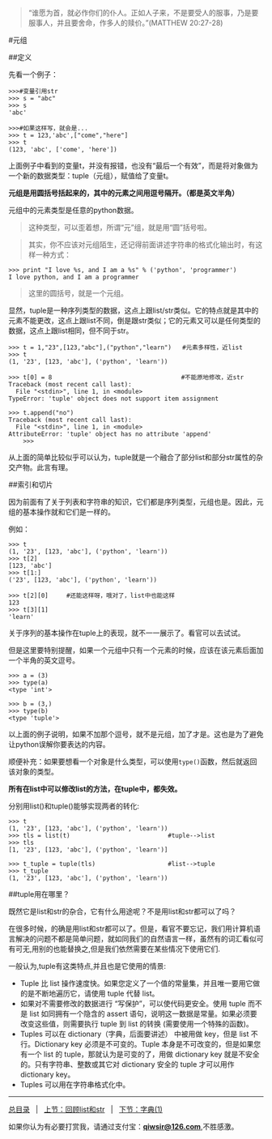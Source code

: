 >“谁愿为首，就必作你们的仆人。正如人子来，不是要受人的服事，乃是要服事人，并且要舍命，作多人的赎价。”(MATTHEW 20:27-28)

#元组

##定义

先看一个例子：

    >>>#变量引用str
    >>> s = "abc"
    >>> s
    'abc'

    >>>#如果这样写，就会是...
    >>> t = 123,'abc',["come","here"]
    >>> t
    (123, 'abc', ['come', 'here'])

上面例子中看到的变量t，并没有报错，也没有“最后一个有效”，而是将对象做为一个新的数据类型：tuple（元组），赋值给了变量t。

**元组是用圆括号括起来的，其中的元素之间用逗号隔开。（都是英文半角）**

元组中的元素类型是任意的python数据。

>这种类型，可以歪着想，所谓“元”组，就是用“圆”括号啦。

>其实，你不应该对元组陌生，还记得前面讲述字符串的格式化输出时，有这样一种方式：

    >>> print "I love %s, and I am a %s" % ('python', 'programmer')
    I love python, and I am a programmer

>这里的圆括号，就是一个元组。

显然，tuple是一种序列类型的数据，这点上跟list/str类似。它的特点就是其中的元素不能更改，这点上跟list不同，倒是跟str类似；它的元素又可以是任何类型的数据，这点上跟list相同，但不同于str。

    >>> t = 1,"23",[123,"abc"],("python","learn")   #元素多样性，近list
    >>> t
    (1, '23', [123, 'abc'], ('python', 'learn'))

    >>> t[0] = 8　                                  #不能原地修改，近str
    Traceback (most recent call last):
      File "<stdin>", line 1, in <module>
    TypeError: 'tuple' object does not support item assignment

    >>> t.append("no")  
    Traceback (most recent call last):
      File "<stdin>", line 1, in <module>
    AttributeError: 'tuple' object has no attribute 'append'
        >>> 

从上面的简单比较似乎可以认为，tuple就是一个融合了部分list和部分str属性的杂交产物。此言有理。

##索引和切片

因为前面有了关于列表和字符串的知识，它们都是序列类型，元组也是。因此，元组的基本操作就和它们是一样的。

例如：

    >>> t
    (1, '23', [123, 'abc'], ('python', 'learn'))
    >>> t[2]
    [123, 'abc']
    >>> t[1:]
    ('23', [123, 'abc'], ('python', 'learn'))
    
    >>> t[2][0]     #还能这样呀，哦对了，list中也能这样
    123
    >>> t[3][1]
    'learn'

关于序列的基本操作在tuple上的表现，就不一一展示了。看官可以去试试。

但是这里要特别提醒，如果一个元组中只有一个元素的时候，应该在该元素后面加一个半角的英文逗号。

    >>> a = (3)
    >>> type(a)
    <type 'int'>
    
    >>> b = (3,)
    >>> type(b)
    <type 'tuple'>

以上面的例子说明，如果不加那个逗号，就不是元组，加了才是。这也是为了避免让python误解你要表达的内容。

顺便补充：如果要想看一个对象是什么类型，可以使用`type()`函数，然后就返回该对象的类型。

**所有在list中可以修改list的方法，在tuple中，都失效。**

分别用list()和tuple()能够实现两者的转化:

    >>> t         
    (1, '23', [123, 'abc'], ('python', 'learn'))
    >>> tls = list(t)                           #tuple-->list
    >>> tls
    [1, '23', [123, 'abc'], ('python', 'learn')]

    >>> t_tuple = tuple(tls)                    #list-->tuple
    >>> t_tuple
    (1, '23', [123, 'abc'], ('python', 'learn'))

##tuple用在哪里？

既然它是list和str的杂合，它有什么用途呢？不是用list和str都可以了吗？

在很多时候，的确是用list和str都可以了。但是，看官不要忘记，我们用计算机语言解决的问题不都是简单问题，就如同我们的自然语言一样，虽然有的词汇看似可有可无,用别的也能替换之,但是我们依然需要在某些情况下使用它们.

一般认为,tuple有这类特点,并且也是它使用的情景:

- Tuple 比 list 操作速度快。如果您定义了一个值的常量集，并且唯一要用它做的是不断地遍历它，请使用 tuple 代替 list。
- 如果对不需要修改的数据进行 “写保护”，可以使代码更安全。使用 tuple 而不是 list 如同拥有一个隐含的 assert 语句，说明这一数据是常量。如果必须要改变这些值，则需要执行 tuple 到 list 的转换 (需要使用一个特殊的函数)。
- Tuples 可以在 dictionary（字典，后面要讲述） 中被用做 key，但是 list 不行。Dictionary key 必须是不可变的。Tuple 本身是不可改变的，但是如果您有一个 list 的 tuple，那就认为是可变的了，用做 dictionary key 就是不安全的。只有字符串、整数或其它对 dictionary 安全的 tuple 才可以用作 dictionary key。
- Tuples 可以用在字符串格式化中。

------

[总目录](./index.md)&nbsp;&nbsp;&nbsp;|&nbsp;&nbsp;&nbsp;[上节：回顾list和str](./114.md)&nbsp;&nbsp;&nbsp;|&nbsp;&nbsp;&nbsp;[下节：字典(1)](./116.md)

如果你认为有必要打赏我，请通过支付宝：**qiwsir@126.com**,不胜感激。
